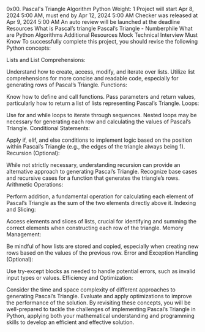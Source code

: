 0x00. Pascal's Triangle
Algorithm
Python
 Weight: 1
 Project will start Apr 8, 2024 5:00 AM, must end by Apr 12, 2024 5:00 AM
 Checker was released at Apr 9, 2024 5:00 AM
 An auto review will be launched at the deadline
Resources
What is Pascal’s triangle
Pascal’s Triangle - Numberphile
What are Python Algorithms
Additional Resources
Mock Technical Interview
Must Know
To successfully complete this project, you should revise the following Python concepts:

Lists and List Comprehensions:

Understand how to create, access, modify, and iterate over lists.
Utilize list comprehensions for more concise and readable code, especially for generating rows of Pascal’s Triangle.
Functions:

Know how to define and call functions.
Pass parameters and return values, particularly how to return a list of lists representing Pascal’s Triangle.
Loops:

Use for and while loops to iterate through sequences.
Nested loops may be necessary for generating each row and calculating the values of Pascal’s Triangle.
Conditional Statements:

Apply if, elif, and else conditions to implement logic based on the position within Pascal’s Triangle (e.g., the edges of the triangle always being 1).
Recursion (Optional):

While not strictly necessary, understanding recursion can provide an alternative approach to generating Pascal’s Triangle.
Recognize base cases and recursive cases for a function that generates the triangle’s rows.
Arithmetic Operations:

Perform addition, a fundamental operation for calculating each element of Pascal’s Triangle as the sum of the two elements directly above it.
Indexing and Slicing:

Access elements and slices of lists, crucial for identifying and summing the correct elements when constructing each row of the triangle.
Memory Management:

Be mindful of how lists are stored and copied, especially when creating new rows based on the values of the previous row.
Error and Exception Handling (Optional):

Use try-except blocks as needed to handle potential errors, such as invalid input types or values.
Efficiency and Optimization:

Consider the time and space complexity of different approaches to generating Pascal’s Triangle.
Evaluate and apply optimizations to improve the performance of the solution.
By revisiting these concepts, you will be well-prepared to tackle the challenges of implementing Pascal’s Triangle in Python, applying both your mathematical understanding and programming skills to develop an efficient and effective solution.
